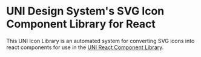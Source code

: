 # UNI Design System's SVG Icon Component Library for React

This UNI Icon Library is an automated system for converting SVG icons into react components for use in the 
[UNI React Component Library](https://github.com/uni-design-system/uni-react).
